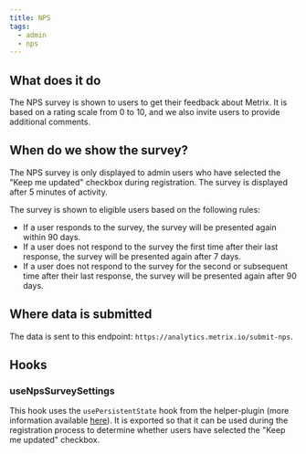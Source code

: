 ```yaml
---
title: NPS
tags:
  - admin
  - nps
---
```


## What does it do

The NPS survey is shown to users to get their feedback about Metrix. It is based on a rating scale from 0 to 10, and we also invite users to provide additional comments.

## When do we show the survey?

The NPS survey is only displayed to admin users who have selected the "Keep me updated" checkbox during registration. The survey is displayed after 5 minutes of activity.

The survey is shown to eligible users based on the following rules:

- If a user responds to the survey, the survey will be presented again within 90 days.
- If a user does not respond to the survey the first time after their last response, the survey will be presented again after 7 days.
- If a user does not respond to the survey for the second or subsequent time after their last response, the survey will be presented again after 90 days.

## Where data is submitted

The data is sent to this endpoint: `https://analytics.metrix.io/submit-nps`.

## Hooks

### useNpsSurveySettings

This hook uses the `usePersistentState` hook from the helper-plugin (more information available [here](/docs/core/helper-plugin/hooks/use-persistent-state)). It is exported so that it can be used during the registration process to determine whether users have selected the "Keep me updated" checkbox.
